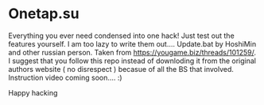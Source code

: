 # Onetap.su
Everything you ever need condensed into one hack! Just test out the features yourself. I am too lazy to write them out....
Update.bat by HoshiMin and other russian person. Taken from https://yougame.biz/threads/101259/. I suggest that you follow this repo instead of downloding it from the original authors website ( no disrespect ) becasue of all the BS that involved. 
Instruction video coming soon.... :)

Happy hacking 
